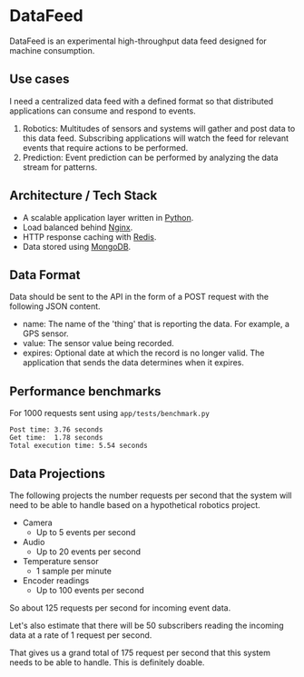 # DataFeed

DataFeed is an experimental high-throughput data feed designed for
machine consumption.

## Use cases

I need a centralized data feed with a defined format so that distributed
applications can consume and respond to events.

1. Robotics: Multitudes of sensors and systems will gather and post data
   to this data feed. Subscribing applications will watch the feed for
   relevant events that require actions to be performed.
2. Prediction: Event prediction can be performed by analyzing the data
   stream for patterns.

## Architecture / Tech Stack

- A scalable application layer written in [Python](https://www.python.org).
- Load balanced behind [Nginx](https://nginx.org).
- HTTP response caching with [Redis](https://redis.io).
- Data stored using [MongoDB](https://www.mongodb.com).

## Data Format

Data should be sent to the API in the form of a POST request with the
following JSON content.

- name: The name of the 'thing' that is reporting the data.
        For example, a GPS sensor.
- value: The sensor value being recorded.
- expires: Optional date at which the record is no longer valid.
           The application that sends the data determines when it expires.

## Performance benchmarks

For 1000 requests sent using
`app/tests/benchmark.py`

```
Post time: 3.76 seconds
Get time:  1.78 seconds
Total execution time: 5.54 seconds
```

## Data Projections

The following projects the number requests per second that the system
will need to be able to handle based on a hypothetical robotics project.

- Camera
  - Up to 5 events per second
- Audio
  - Up to 20 events per second
- Temperature sensor
  - 1 sample per minute
- Encoder readings
  - Up to 100 events per second

So about 125 requests per second for incoming event data.

Let's also estimate that there will be 50 subscribers reading
the incoming data at a rate of 1 request per second.

That gives us a grand total of 175 request per second that this
system needs to be able to handle. This is definitely doable.
